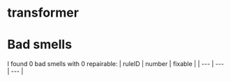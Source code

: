 # transformer 
 
# Bad smells
I found 0 bad smells with 0 repairable:
| ruleID | number | fixable |
| --- | --- | --- |
